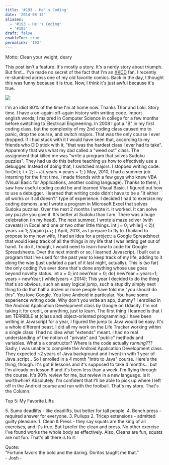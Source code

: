 ```yaml
---
title: '#193 - He''s Coding'
date: '2014-08-15'
aliases:
  - '#193 - He''s Coding'
  - '#193'
draft: false
enableToc: true
permalink: '193'
---
```


Motto: Clean your weight, deary

  
This post isn't a feature. It's mostly a story. It's a nerdy story about triumph. But first... I've made no secret of the fact that I'm an [XKCD](http://xkcd.com/231/) fan. I recently re-stumbled across one of my old favorite comics. Back in the day, I thought this was funny because it is true. Now, I think it's just awful because it's true.   

[![](assets/193-1.png)](http://2.bp.blogspot.com/-LHYDQPUXj2M/U-6CkJqj4DI/AAAAAAABbWs/jjZdcx2glHE/s1600/%23193%2B-%2Bcat%5Fproximity.png)

I'm an idiot 80% of the time I'm at home now. Thanks Thor and Loki. Story time. I have a on-again-off-again history with writing code. import english.words; I majored in Computer Science in college for a few months before switching to Electrical Engineering. In 2008 I got a "B" in my first coding class, but the complexity of my 2nd coding class caused me to panic, drop the course, and switch majors. That was the only course I ever dropped. If I had stuck with it I would have seen that, according to my friends who DID stick with it, "that was the hardest class I ever had to take". Apparently that was what my dad called a "weed out" class. The assignment that killed me was "write a program that solves Sudoku puzzles". They had us do this before teaching us how to effectively use a debugger. Instead of doing that, I switched majors. I stopped writing code. for(int i; i < 2; i++){ years = years + 1; } May, 2010, I had a summer job interning for the first time. I made friends with a few guys who knew VBA (Visual Basic for Applications, another coding language). Thanks to them, I saw how useful coding could be and learned Visual Basic. I figured out how to use a debugger. I learned that writing code didn't have to be a "it either all works or it all doesn't" type of experience. I decided I had to exercise my coding demons, and I wrote a program in Microsoft Excel that solves Sudoku puzzles. Over the next 2 months I wrote it. It worked. It can solve any puzzle you give it. It's better at Sudoku than I am. There was a huge celebration (in my head). The next summer, I wrote a maze solver (with caveats) in Excel and one or two other little things. int j = 0; while(j < 2){ years += 1; //again j++; } April, 2013, as I prepare to fly to Thailand to propose to my now wife, I had an idea for a project: a Google Spreadsheet that would keep track of all the things in my life that I was letting get out of hand. To do it, though, I would need to learn how to code for Google Spreadsheets. Over the next month or so, I learned Javascript. I built out a program that I've used for the past year to keep track of my life, adding to it along the way (just updated a part of it last night, actually). This is (so far) the only coding I've ever done that's done anything whose use goes beyond novelty status. int x = 0; int newYear = 0; do{ newYear = years+1; years = newYear;} while(years < 2014); This year I decided to do the thing that's so obvious, such an easy logical jump, such a stupidly simply next thing to do that half a dozen or more people have told me "you should do this". You love Google. You love Android in particular. You have some experience writing code. Why don't you write an app, dummy? I enrolled in the Android Application Development class by Google on Udacity. I'm not taking it for credit, or anything, just to learn. The first thing I learned is that I am TERRIBLE at (class and) object-oriented programming. I have been writing in Javascript for a year, I figured the jump to Java would be easy. It's a whole different beast. I did all my work on the Life Tracker working within a single class. I had no idea what "extends" meant. I had no real understanding of the notion of "private" and "public" methods and variables. What's a constructor? Where is the code actually _running_??? Sadly, I was unable to complete the Android Application Development class. They expected \~2 years of Java background and I went in with 1 year of Java_script_. So I enrolled in a 4 month "Intro to Java" course. Here's the thing, though. It's got 9 lessons and it's supposed to take 4 months... but I'm already on lesson 6 and it's been less than a week. I'm flying through the course. It's 90% review for me, but review in a new language. Is it worthwhile? Absolutely. I'm confident that I'll be able to pick up where I left off in the Android course and run with the football. That's my story. That's the Column.

  
Top 5: My Favorite Lifts

5\. Sumo deadlifts - like deadlifts, but better for tall people. 4\. Bench press - required answer for everyone. 3\. Pullups 2\. Tricep extensions - admitted guilty pleasure. 1\. Clean & Press - they say squats are the king of all exercises, and it's true. But I prefer the clean and press. No other exercise I've found works the whole body as effectively. Also, Cleans are fun, squats are not fun. That's all there is to it.  
  
Quote:   
“Fortune favors the bold and the daring. Doritos taught me that.”  
\- Josh -
